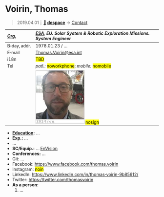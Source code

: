 # Voirin, Thomas
> 2019.04.01 ┊ **[🚀](../index/index.md) [despace](index.md)** → [Contact](contact.md)

|*[Org.](contact.md)*|*[ESA](zz_esa.md), EU. Solar System & Robotic Exploration Missions. System Engineer*|
|:--|:--|
|B‑day, addr.| 1978.01.23 / … |
|E‑mail| <Thomas.Voirin@esa.int> |
|i18n| <mark>TBD</mark> |
|Tel|*раб.:* <mark>noworkphone</mark>; *mobile:* <mark>nomobile</mark> |
|| [![](f/contact/v/voirin_001_photo_thumb.jpg)](f/contact/v/voirin_001_photo.jpg) <mark>nosign</mark> |

   - **[Education](edu.md):** …
   - **Exp.:** …
   - …
   - **SC/Equip.:** … [EnVision](envision.md)
   - **Conferences:** …
   - Git: …
   - Facebook: <https://www.facebook.com/thomas.voirin>
   - Instagram: <mark>noin</mark>
   - LinkedIn: <https://www.linkedin.com/in/thomas‑voirin-9b85612/>
   - Twitter: <https://twitter.com/thomasvoirin>
   - **As a person:**
      1. …
